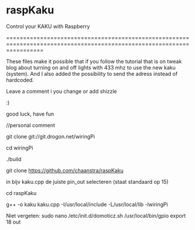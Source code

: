 raspKaku
========

Control your KAKU with Raspberry


=======================================================================================================================

These files make it possible that if you follow the tutorial that is on tweak blog about turning on and off lights 
with 433 mhz to use the new kaku (system). And I also added the possibility to send the adress instead of hardcoded.

Leave a comment i you change or add shizzle

:)

good luck, have fun


//personal comment

git clone git://git.drogon.net/wiringPi

cd wiringPi

./build

git clone https://github.com/chaanstra/raspKaku

in bijv kaku.cpp de juiste pin_out selecteren (staat standaard op 15)

cd raspKaku

g++ -o kaku kaku.cpp -I/usr/local/include -L/usr/local/lib -lwiringPi

Niet vergeten:
sudo nano /etc/init.d/domoticz.sh
/usr/local/bin/gpio export 18 out
